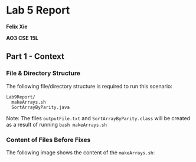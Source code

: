 # Lab 5 Report
**Felix Xie**

**AO3 CSE 15L**
## Part 1 - Context
### File & Directory Structure

The following file/directory structure is required to run this scenario:

```
Lab9Report/
  makeArrays.sh
  SortArrayByParity.java
```

Note: The files `outputFile.txt` and `SortArrayByParity.class` will be created as a result of running `bash makeArrays.sh`

### Content of Files Before Fixes

The following image shows the content of the `makeArrays.sh`:

